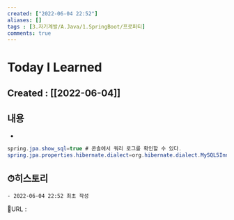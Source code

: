 ```yaml
---
created: ["2022-06-04 22:52"]
aliases: []
tags : [3.자기계발/A.Java/1.SpringBoot/프로퍼티]
comments: true
---
```


# Today I Learned
## Created : [[2022-06-04]]

## 내용

- 
```JAVA
spring.jpa.show_sql=true # 콘솔에서 쿼리 로그를 확인할 수 있다.
spring.jpa.properties.hibernate.dialect=org.hibernate.dialect.MySQL5InnoDBDialect # 출력되는 쿼리 로그를 MySQL 버전으로 변경
```


## ⏱히스토리
	- 2022-06-04 22:52 최초 작성


📙URL :